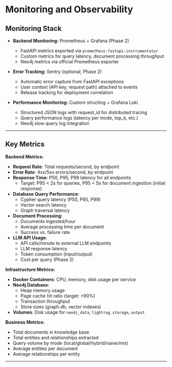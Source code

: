 # Monitoring and Observability

## Monitoring Stack

- **Backend Monitoring:** Prometheus + Grafana (Phase 2)
  - FastAPI metrics exported via `prometheus-fastapi-instrumentator`
  - Custom metrics for query latency, document processing throughput
  - Neo4j metrics via official Prometheus exporter

- **Error Tracking:** Sentry (optional, Phase 2)
  - Automatic error capture from FastAPI exceptions
  - User context (API key, request path) attached to events
  - Release tracking for deployment correlation

- **Performance Monitoring:** Custom structlog + Grafana Loki
  - Structured JSON logs with request_id for distributed tracing
  - Query performance logs (latency per mode, top_k, etc.)
  - Neo4j slow query log integration

---

## Key Metrics

**Backend Metrics:**
- **Request Rate**: Total requests/second, by endpoint
- **Error Rate**: 4xx/5xx errors/second, by endpoint
- **Response Time**: P50, P95, P99 latency for all endpoints
  - Target: P95 < 2s for queries, P95 < 5s for document ingestion (initial response)
- **Database Query Performance**:
  - Cypher query latency (P50, P95, P99)
  - Vector search latency
  - Graph traversal latency
- **Document Processing**:
  - Documents ingested/hour
  - Average processing time per document
  - Success vs. failure rate
- **LLM API Usage**:
  - API calls/minute to external LLM endpoints
  - LLM response latency
  - Token consumption (input/output)
  - Cost per query (Phase 2)

**Infrastructure Metrics:**
- **Docker Containers**: CPU, memory, disk usage per service
- **Neo4j Database**:
  - Heap memory usage
  - Page cache hit ratio (target: >90%)
  - Transaction throughput
  - Store sizes (graph.db, vector indexes)
- **Volumes**: Disk usage for `neo4j_data`, `lightrag_storage`, `output`

**Business Metrics:**
- Total documents in knowledge base
- Total entities and relationships extracted
- Query volume by mode (local/global/hybrid/naive/mix)
- Average entities per document
- Average relationships per entity

---
